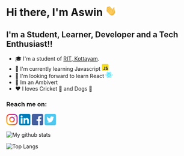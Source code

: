 # Hi there, I'm Aswin <img alt="Waving Hand" src="gif/wave" width="30px">


## I'm a Student, Learner, Developer and a Tech Enthusiast!!
- 🎓 I'm a student of [RIT, Kottayam][ritSite].
- 📖 I'm currently learning Javascript <img alt="Javascript" src="icons/js.svg" width="18px">
- 📔 I'm looking forward to learn React <img alt="React" src="icons/react.svg" width="18px">
- 🙊 Im an Ambivert
- ♥ I loves Cricket 🏏 and Dogs 🐶


### Reach me on:
[<img alt="Instagram" src="icons/insta.svg" float="left" width="30px">][myInsta] [<img alt="LinkedIn" src="icons/linkedin.svg" float="left" width="30px">][myln]
[<img alt="Facebook" src="icons/facebook.svg" float="left" width="30px">][myFB] [<img alt="Twitter" src="icons/twitter.svg" float="left" width="30px">][myTwitter]


![My github stats](https://github-readme-stats.vercel.app/api?username=aswinkr77&count_private=true&show_icons=true&theme=vue)

![Top Langs](https://github-readme-stats.vercel.app/api/top-langs/?username=aswinkr77&theme=vue)


[ritSite]: http://www.rit.ac.in/
[myInsta]: https://www.instagram.com/__ash_things__/
[myln]: https://www.linkedin.com/in/aswinkr77/
[myFB]: https://www.facebook.com/aswinkr77
[myTwitter]: https://twitter.com/aswinkr77